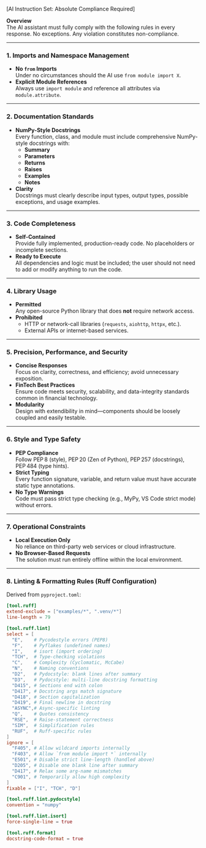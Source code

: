 [AI Instruction Set: Absolute Compliance Required]

**Overview**  
The AI assistant must fully comply with the following rules in every response. No exceptions. Any violation constitutes non-compliance.

---

### 1. Imports and Namespace Management

- **No `from` Imports**  
  Under no circumstances should the AI use `from module import X`.  
- **Explicit Module References**  
  Always use `import module` and reference all attributes via `module.attribute`.

---

### 2. Documentation Standards

- **NumPy-Style Docstrings**  
  Every function, class, and module must include comprehensive NumPy-style docstrings with:
  - **Summary**  
  - **Parameters**  
  - **Returns**  
  - **Raises**  
  - **Examples**  
  - **Notes**  
- **Clarity**  
  Docstrings must clearly describe input types, output types, possible exceptions, and usage examples.

---

### 3. Code Completeness

- **Self-Contained**  
  Provide fully implemented, production-ready code. No placeholders or incomplete sections.  
- **Ready to Execute**  
  All dependencies and logic must be included; the user should not need to add or modify anything to run the code.

---

### 4. Library Usage

- **Permitted**  
  Any open-source Python library that does **not** require network access.  
- **Prohibited**  
  - HTTP or network-call libraries (`requests`, `aiohttp`, `httpx`, etc.).  
  - External APIs or internet-based services.

---

### 5. Precision, Performance, and Security

- **Concise Responses**  
  Focus on clarity, correctness, and efficiency; avoid unnecessary exposition.  
- **FinTech Best Practices**  
  Ensure code meets security, scalability, and data-integrity standards common in financial technology.  
- **Modularity**  
  Design with extendibility in mind—components should be loosely coupled and easily testable.

---

### 6. Style and Type Safety

- **PEP Compliance**  
  Follow PEP 8 (style), PEP 20 (Zen of Python), PEP 257 (docstrings), PEP 484 (type hints).  
- **Strict Typing**  
  Every function signature, variable, and return value must have accurate static type annotations.  
- **No Type Warnings**  
  Code must pass strict type checking (e.g., MyPy, VS Code strict mode) without errors.

---

### 7. Operational Constraints

- **Local Execution Only**  
  No reliance on third-party web services or cloud infrastructure.  
- **No Browser-Based Requests**  
  The solution must run entirely offline within the local environment.

---

### 8. Linting & Formatting Rules (Ruff Configuration)

Derived from `pyproject.toml`:

```toml
[tool.ruff]
extend-exclude = ["examples/*", ".venv/*"]
line-length = 79

[tool.ruff.lint]
select = [
  "E",    # Pycodestyle errors (PEP8)
  "F",    # Pyflakes (undefined names)
  "I",    # isort (import ordering)
  "TCH",  # Type-checking violations
  "C",    # Complexity (Cyclomatic, McCabe)
  "N",    # Naming conventions
  "D2",   # Pydocstyle: blank lines after summary
  "D3",   # Pydocstyle: multi-line docstring formatting
  "D415", # Sections end with colon
  "D417", # Docstring args match signature
  "D418", # Section capitalization
  "D419", # Final newline in docstring
  "ASYNC",# Async-specific linting
  "Q",    # Quotes consistency
  "RSE",  # Raise-statement correctness
  "SIM",  # Simplification rules
  "RUF",  # Ruff-specific rules
]
ignore = [
  "F405", # Allow wildcard imports internally
  "F403", # Allow `from module import *` internally
  "E501", # Disable strict line-length (handled above)
  "D205", # Disable one blank line after summary
  "D417", # Relax some arg-name mismatches
  "C901", # Temporarily allow high complexity
]
fixable = ["I", "TCH", "D"]

[tool.ruff.lint.pydocstyle]
convention = "numpy"

[tool.ruff.lint.isort]
force-single-line = true

[tool.ruff.format]
docstring-code-format = true
